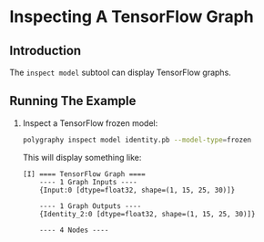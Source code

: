 # Inspecting A TensorFlow Graph


## Introduction

The `inspect model` subtool can display TensorFlow graphs.


## Running The Example

1. Inspect a TensorFlow frozen model:

    ```bash
    polygraphy inspect model identity.pb --model-type=frozen
    ```

    This will display something like:

    ```
    [I] ==== TensorFlow Graph ====
        ---- 1 Graph Inputs ----
        {Input:0 [dtype=float32, shape=(1, 15, 25, 30)]}

        ---- 1 Graph Outputs ----
        {Identity_2:0 [dtype=float32, shape=(1, 15, 25, 30)]}

        ---- 4 Nodes ----
    ```
